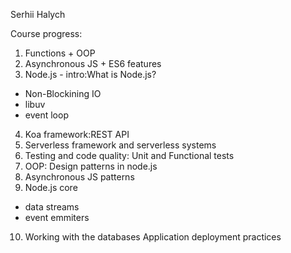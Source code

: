 Serhii Halych

Course progress:
1. Functions + OOP
2. Asynchronous JS + ES6 features
3. Node.js - intro:What is Node.js?
- Non-Blockining IO
- libuv
- event loop
4. Koa framework:REST API
5. Serverless framework and serverless systems
6. Testing and code quality: Unit and Functional tests
7. OOP: Design patterns in node.js
8. Asynchronous JS patterns
9. Node.js core
- data streams
- event emmiters
10. Working with the databases
Application deployment practices